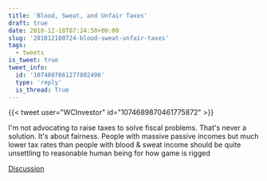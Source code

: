 ```yaml
---
title: 'Blood, Sweat, and Unfair Taxes'
draft: true
date: 2018-12-18T07:24:50+00:00
slug: '201812180724-blood-sweat-unfair-taxes'
tags:
  - tweets
is_tweet: true
tweet_info:
  id: '1074807661277802496'
  type: 'reply'
  is_thread: True
---
```




{{< tweet user="WCInvestor" id="1074689870461775872" >}}

I'm not advocating to raise taxes to solve fiscal problems. That's never a solution. It's about fairness. People with massive passive incomes but much lower tax rates than people with blood &amp; sweat income should be quite unsettling to reasonable human being for how game is rigged

[Discussion](https://x.com/sytelus/status/1074807661277802496)

